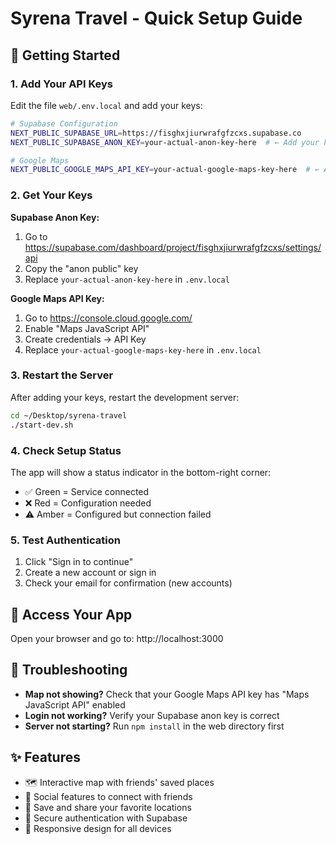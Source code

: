 # Syrena Travel - Quick Setup Guide

## 🚀 Getting Started

### 1. Add Your API Keys

Edit the file `web/.env.local` and add your keys:

```bash
# Supabase Configuration
NEXT_PUBLIC_SUPABASE_URL=https://fisghxjiurwrafgfzcxs.supabase.co
NEXT_PUBLIC_SUPABASE_ANON_KEY=your-actual-anon-key-here  # ← Add your key here

# Google Maps
NEXT_PUBLIC_GOOGLE_MAPS_API_KEY=your-actual-google-maps-key-here  # ← Add your key here
```

### 2. Get Your Keys

**Supabase Anon Key:**
1. Go to https://supabase.com/dashboard/project/fisghxjiurwrafgfzcxs/settings/api
2. Copy the "anon public" key
3. Replace `your-actual-anon-key-here` in `.env.local`

**Google Maps API Key:**
1. Go to https://console.cloud.google.com/
2. Enable "Maps JavaScript API"
3. Create credentials → API Key
4. Replace `your-actual-google-maps-key-here` in `.env.local`

### 3. Restart the Server

After adding your keys, restart the development server:

```bash
cd ~/Desktop/syrena-travel
./start-dev.sh
```

### 4. Check Setup Status

The app will show a status indicator in the bottom-right corner:
- ✅ Green = Service connected
- ❌ Red = Configuration needed
- ⚠️ Amber = Configured but connection failed

### 5. Test Authentication

1. Click "Sign in to continue"
2. Create a new account or sign in
3. Check your email for confirmation (new accounts)

## 📱 Access Your App

Open your browser and go to: http://localhost:3000

## 🔧 Troubleshooting

- **Map not showing?** Check that your Google Maps API key has "Maps JavaScript API" enabled
- **Login not working?** Verify your Supabase anon key is correct
- **Server not starting?** Run `npm install` in the web directory first

## ✨ Features

- 🗺️ Interactive map with friends' saved places
- 👥 Social features to connect with friends
- 📍 Save and share your favorite locations
- 🔐 Secure authentication with Supabase
- 📱 Responsive design for all devices